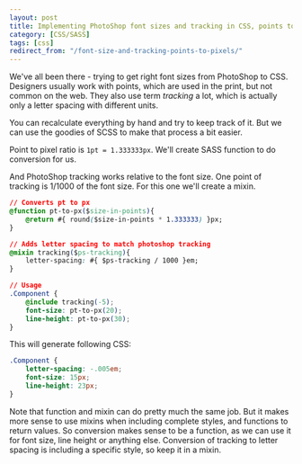 ```yaml
---
layout: post
title: Implementing PhotoShop font sizes and tracking in CSS, points to pixels conversion
category: [CSS/SASS]
tags: [css]
redirect_from: "/font-size-and-tracking-points-to-pixels/"
---
```


We've all been there - trying to get right font sizes from PhotoShop to CSS.
Designers usually work with points, which are used in the print, but not common on the web.
They also use term *tracking* a lot, which is actually only a letter spacing with different units.

You can recalculate everything by hand and try to keep track of it.
But we can use the goodies of SCSS to make that process a bit easier.

Point to pixel ratio is `1pt = 1.333333px`. We'll create SASS function to do conversion for us.

And PhotoShop tracking works relative to the font size.
One point of tracking is 1/1000 of the font size.
For this one we'll create a mixin.

<!--more-->

```css
// Converts pt to px
@function pt-to-px($size-in-points){
    @return #{ round($size-in-points * 1.333333) }px;
}

// Adds letter spacing to match photoshop tracking
@mixin tracking($ps-tracking){
    letter-spacing: #{ $ps-tracking / 1000 }em;
}

// Usage
.Component {
    @include tracking(-5);
    font-size: pt-to-px(20);
    line-height: pt-to-px(30);
}
```

This will generate following CSS:

```css
.Component {
    letter-spacing: -.005em;
    font-size: 15px;
    line-height: 23px;
}
```

Note that function and mixin can do pretty much the same job.
But it makes more sense to use mixins when including complete styles,
and functions to return values.
So conversion makes sense to be a function,
as we can use it for font size, line height or anything else.
Conversion of tracking to letter spacing is including a specific style,
so keep it in a mixin.
